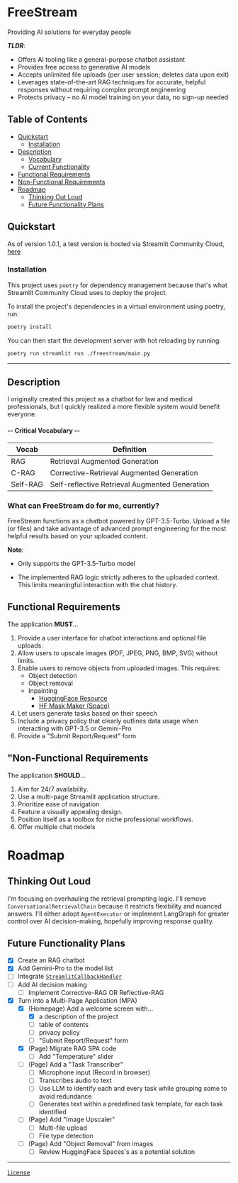 # FreeStream

Providing AI solutions for everyday people

***TLDR***:
- Offers AI tooling like a general-purpose chatbot assistant
- Provides free access to generative AI models
- Accepts unlimited file uploads (per user session; deletes data upon exit)
- Leverages state-of-the-art RAG techniques for accurate, helpful responses without requiring complex prompt engineering
- Protects privacy – no AI model training on your data, no sign-up needed

## Table of Contents

- [Quickstart](#quickstart)
  - [Installation](#installation)
- [Description](#description)
  - [Vocabulary](#critical-vocabulary)
  - [Current Functionality](#what-can-freestream-do-for-me-currently)
- [Functional Requirements](#functional-requirements)
- [Non-Functional Requirements](#non-functional-requirements)
- [Roadmap](#roadmap)
  - [Thinking Out Loud](#thinking-out-loud) 
  - [Future Functionality Plans](#future-functionality-plans)

## Quickstart

As of version 1.0.1, a test version is hosted via Streamlit Community Cloud, [here](https://freestream.streamlit.app/ "Current Version: 3.0.0")

### Installation

This project uses `poetry` for dependency management because that's what Streamlit Community Cloud uses to deploy the project.

To install the project's dependencies in a virtual environment using poetry, run:

```bash
poetry install
```

You can then start the development server with hot reloading by running:

```bash
poetry run streamlit run ./freestream/main.py
```

---

## Description
I originally created this project as a chatbot for law and medical professionals, but I quickly realized a more flexible system would benefit everyone.

#### -- **Critical Vocabulary** --

| **Vocab** | **Definition** |
| ---- | ---------- |
| RAG | Retrieval Augmented Generation |
| C-RAG | Corrective-Retrieval Augmented Generation |
| Self-RAG | Self-reflective Retrieval Augmented Generation |

### What can FreeStream do for me, currently?

FreeStream functions as a chatbot powered by GPT-3.5-Turbo. Upload a file (or files) and take advantage of advanced prompt engineering for the most helpful results based on your uploaded content.

**Note**:
* Only supports the GPT-3.5-Turbo model
- The implemented RAG logic strictly adheres to the uploaded context. This limits meaningful interaction with the chat history.

## Functional Requirements

The application **MUST**...
1. Provide a user interface for chatbot interactions and optional file uploads.
2. Allow users to upscale images (PDF, JPEG, PNG, BMP, SVG) without limits.
3. Enable users to remove objects from uploaded images. This requires:
    * Object detection
    * Object removal
    * Inpainting
      * [HuggingFace Resource](https://huggingface.co/docs/diffusers/en/using-diffusers/inpaint)
      * [HF Mask Maker (Space)](https://huggingface.co/spaces/daethyra/inpaint-mask-maker)
4. Let users generate tasks based on their speech
5. Include a privacy policy that clearly outlines data usage when interacting with GPT-3.5 or Gemini-Pro
6. Provide a "Submit Report/Request" form

## "Non-Functional Requirements

The application **SHOULD**...
1. Aim for 24/7 availability.
2. Use a multi-page Streamlit application structure.
3. Prioritize ease of navigation
4. Feature a visually appealing design.
5. Position itself as a toolbox for niche professional workflows.
6. Offer multiple chat models

# Roadmap

## Thinking Out Loud
I'm focusing on overhauling the retrieval prompting logic. I'll remove `ConversationalRetrievalChain` because it restricts flexibility and nuanced answers. I'll either adopt `AgentExecutor` or implement LangGraph for greater control over AI decision-making, hopefully improving response quality.

## Future Functionality Plans

- [x] Create an RAG chatbot
- [x] Add Gemini-Pro to the model list
- [ ] Integrate [`StreamlitCallbackHandler`](https://api.python.langchain.com/en/latest/callbacks/langchain_community.callbacks.streamlit.streamlit_callback_handler.StreamlitCallbackHandler.html "Python API Documentation")
- [ ] Add AI decision making
  - [ ] Implement Corrective-RAG OR Reflective-RAG
- [x] Turn into a Multi-Page Application (MPA)
  - [x] (Homepage) Add a welcome screen with...
    - [x] a description of the project
    - [ ] table of contents
    - [ ] privacy policy
    - [ ] "Submit Report/Request" form
  - [x] (Page) Migrate RAG SPA code
    - [ ] Add "Temperature" slider
  - [ ] (Page) Add a "Task Transcriber"
    - [ ] Microphone input (Record in browser)
    - [ ] Transcribes audio to text
    - [ ] Use LLM to identify each and every task while grouping some to avoid redundance
    - [ ] Generates text within a predefined task template, for each task identified
  - [ ] (Page) Add "Image Upscaler"
    - [ ] Multi-file upload
    - [ ] File type detection
  - [ ] (Page) Add "Object Removal" from images
    - [ ] Review HuggingFace Spaces's as a potential solution

---

[License](./LICENSE)
